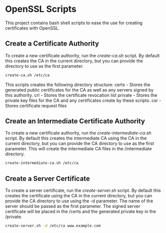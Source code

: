 # OpenSSL Scripts

This project contains bash shell scripts to ease the use for creating certificates with OpenSSL.

## Create a Certificate Authority
To create a new certificate authority, run the _create-ca.sh_ script. By default this creates the CA in the current directory, but you can provide the directory to use as the first parameter.

```bash
create-ca.sh /etc/ca
```

This scripts creates the following directory structure:
certs - Stores the generated public certificates for the CA as well as any servers signed by this authority.
crl - Stores the certificate revocation list
private - Stores the private key files for the CA and any certificates create by these scripts.
csr - Stores certificate request files


## Create an Intermediate Certificate Authority
To create a new certificate authority, run the _create-intermediate-ca.sh_ script. By default this creates the intermediate CA using the CA in the current directory, but you can provide the CA directory to use as the first parameter. This will create the intermediate CA files in the <CA directory>/intermediate directory.

```bash
create-intermediate-ca.sh /etc/ca
```

## Create a Server Certificate 
To create a server certificate, run the _create-server.sh_ script. By default this creates the certificate using the CA in the current directory, but you can provide the CA directory to use using the -d parameter. The name of the server should be passed as the first parameter. The signed server certificate will be placed in the <CA directory>/certs and the generated private key in the <CA directory>/private.

```bash
create-server.sh -d /etc/ca www.example.com
```

